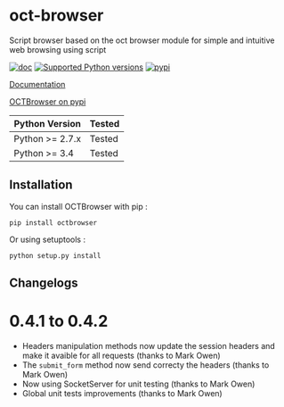 # oct-browser
Script browser based on the oct browser module for simple and intuitive web browsing using script

[![doc](https://readthedocs.org/projects/octbrowser/badge/?version=latest)](http://oct.readthedocs.org/en/latest/)
[![Supported Python versions](https://img.shields.io/badge/python-2.7--3.4-blue.svg)](https://pypi.python.org/pypi/octbrowser/)
[![pypi](https://img.shields.io/pypi/v/octbrowser.svg?style=flat)](https://pypi.python.org/pypi/octbrowser/)

[Documentation](http://octbrowser.readthedocs.org/en/latest/)

[OCTBrowser on pypi](https://pypi.python.org/pypi/octbrowser)

Python Version | Tested |
-------------- | -------|
Python >= 2.7.x|Tested|
Python >= 3.4|Tested|

Installation
------------

You can install OCTBrowser with pip :

`pip install octbrowser`

Or using setuptools :

`python setup.py install`

Changelogs
----------

0.4.1 to 0.4.2
==============

* Headers manipulation methods now update the session headers and make it avaible for all requests (thanks to Mark Owen)
* The ``submit_form`` method now send correcty the headers (thanks to Mark Owen)
* Now using SocketServer for unit testing (thanks to Mark Owen)
* Global unit tests improvements (thanks to Mark Owen)
